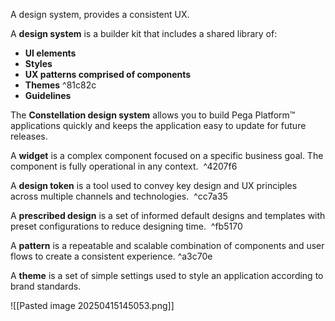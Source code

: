 A design system,  provides a consistent UX.

A **design system** is a builder kit that includes a shared library of:

- **UI elements**
- **Styles**
- **UX patterns comprised of components**
- **Themes** ^81c82c
- **Guidelines**

The **Constellation design system** allows you to build Pega Platform™ applications quickly and keeps the application easy to update for future releases.

A **widget** is a complex component focused on a specific business goal. The component is fully operational in any context.    ^4207f6
  
A **design token** is a tool used to convey key design and UX principles across multiple channels and technologies.    ^cc7a35
  
A **prescribed design** is a set of informed default designs and templates with preset configurations to reduce designing time.    ^fb5170
  
A **pattern** is a repeatable and scalable combination of components and user flows to create a consistent experience.   ^a3c70e
  
A **theme** is a set of simple settings used to style an application according to brand standards.

![[Pasted image 20250415145053.png]]
